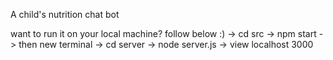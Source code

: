 A child's nutrition chat bot 

want to run it on your local machine? follow below :)
-> cd src -> npm start -> then new terminal -> cd server -> node server.js -> view localhost 3000
